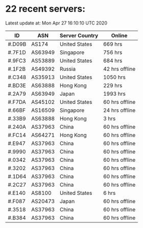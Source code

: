 # 22 recent servers:

Latest update at: Mon Apr 27 16:10:10 UTC 2020

| ID | ASN | Server Country | Online |
| -- | --- | -------------- | ------ |
| #.D09B | AS174 | United States | 669 hrs |
| #.7F1D | AS63949 | Singapore | 756 hrs |
| #.9FC3 | AS53889 | United States | 684 hrs |
| #.1F2B | AS49392 | Russia | 42 hrs offline |
| #.C348 | AS35913 | United States | 1050 hrs |
| #.BD3E | AS63888 | Hong Kong | 229 hrs |
| #.2A79 | AS63949 | Japan | 1993 hrs |
| #.F7DA | AS45102 | United States | 60 hrs offline |
| #.66BF | AS16509 | Singapore | 24 hrs offline |
| #.33B9 | AS63888 | Hong Kong | 3 hrs |
| #.240A | AS37963 | China | 60 hrs offline |
| #.FC14 | AS64271 | Hong Kong | 60 hrs offline |
| #.E947 | AS37963 | China | 60 hrs offline |
| #.9990 | AS37963 | China | 60 hrs offline |
| #.0342 | AS37963 | China | 60 hrs offline |
| #.3202 | AS37963 | China | 60 hrs offline |
| #.1D64 | AS37963 | China | 60 hrs offline |
| #.2C27 | AS37963 | China | 60 hrs offline |
| #.E140 | AS8100 | United States | 6 hrs |
| #.F087 | AS20473 | Japan | 60 hrs offline |
| #.3518 | AS37963 | China | 60 hrs offline |
| #.B384 | AS37963 | China | 60 hrs offline |

